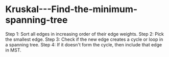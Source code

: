 # Kruskal---Find-the-minimum-spanning-tree
Step 1: Sort all edges in increasing order of their edge weights. Step 2: Pick the smallest edge. Step 3: Check if the new edge creates a cycle or loop in a spanning tree. Step 4: If it doesn't form the cycle, then include that edge in MST.
